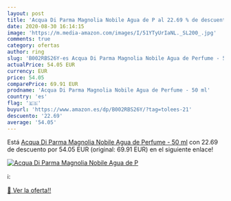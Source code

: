 ```yaml
---
layout: post
title: 'Acqua Di Parma Magnolia Nobile Agua de P al 22.69 % de descuento'
date: 2020-08-30 16:14:15
image: 'https://m.media-amazon.com/images/I/51YTyUrIaNL._SL200_.jpg'
comments: true
category: ofertas
author: ring
slug: 'B002RBS26Y-es Acqua Di Parma Magnolia Nobile Agua de Perfume - 50 ml'
actualPrice: 54.05 EUR
currency: EUR
price: 54.05
comparePrice: 69.91 EUR
prodname: 'Acqua Di Parma Magnolia Nobile Agua de Perfume - 50 ml'
country: 'es'
flag: '🇪🇸'
buyurl: 'https://www.amazon.es/dp/B002RBS26Y/?tag=tolees-21'
descuento: '22.69'
average: '54.05'
---
```


Está [Acqua Di Parma Magnolia Nobile Agua de Perfume - 50 ml](https://www.amazon.es/dp/B002RBS26Y/?tag=tolees-21) con 22.69 de descuento por 54.05 EUR (original: 69.91 EUR) en el siguiente enlace!

[![Acqua Di Parma Magnolia Nobile Agua de P](https://m.media-amazon.com/images/I/51YTyUrIaNL._SL200_.jpg)](https://www.amazon.es/dp/B002RBS26Y/?tag=tolees-21)

ℹ️:


[🛒 Ver la oferta!!](https://www.amazon.es/dp/B002RBS26Y/?tag=tolees-21)
